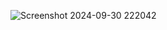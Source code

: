 ![Screenshot 2024-09-30 222042](https://github.com/user-attachments/assets/7ffd3bbc-7fdb-4d66-bf31-b914cf1b368f)
